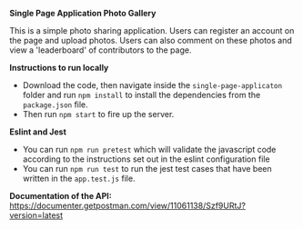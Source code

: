 **Single Page Application Photo Gallery**

This is a simple photo sharing application.
Users can register an account on the page and upload photos.
Users can also comment on these photos and view a 'leaderboard' of contributors to the page.

**Instructions to run locally**
- Download the code, then navigate inside the `single-page-applicaton` folder and run `npm install` to install the dependencies from the `package.json` file.
- Then run `npm start` to fire up the server.

**Eslint and Jest**
- You can run `npm run pretest` which will validate the javascript code according to the instructions set out in the eslint configuration file
- You can run `npm run test` to run the jest test cases that have been written in the `app.test.js` file.


**Documentation of the API:** https://documenter.getpostman.com/view/11061138/Szf9URtJ?version=latest
